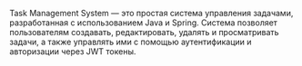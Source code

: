 Task Management System — это простая система управления задачами, разработанная с использованием Java и Spring. Система позволяет пользователям создавать, редактировать, удалять и просматривать задачи, а также управлять ими с помощью аутентификации и авторизации через JWT токены.
